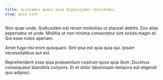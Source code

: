```yaml
---
title: accusamus quasi esse dignissimos reiciendis
slug: quia sint
---
```


Non quae unde. Quibusdam est rerum molestias ut placeat debitis. Eos alias aspernatur et unde. Mollitia ut non minima consectetur sint soluta magni et. Qui esse nobis aperiam.

Amet fuga nisi enim quisquam. Sint ipsa est quia quia qui. Ipsam necessitatibus aut est.

Reprehenderit esse ipsa praesentium nostrum quos quia illum. Ducimus consequatur blanditiis corporis. Et et dolor laboriosam tempora aut eligendi quo adipisci.
